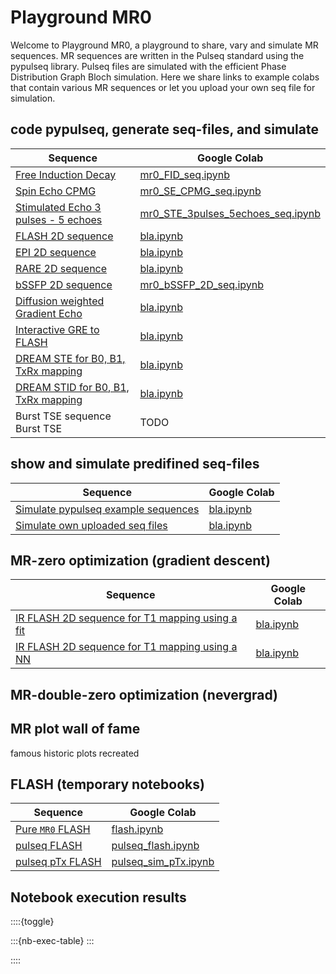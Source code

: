 # Playground MR0

Welcome to Playground MR0, a playground to share, vary and simulate MR sequences.
MR sequences are written in the Pulseq standard using the pypulseq library.
Pulseq files are simulated with the efficient Phase Distribution Graph Bloch simulation.
Here we share links to example colabs that contain various MR sequences or let you upload your own seq file for simulation.


## code pypulseq, generate seq-files, and simulate

| Sequence | Google Colab |
| -------- | ------------ |
| [Free Induction Decay](FID_seq) | [mr0_FID_seq.ipynb](https://colab.research.google.com/github/MRsources/MRzero-Core/blob/main/documentation/playground_mr0/mr0_FID_seq.ipynb) |
| [Spin Echo CPMG](SE_CPMG_seq) | [mr0_SE_CPMG_seq.ipynb](https://colab.research.google.com/github/MRsources/MRzero-Core/blob/main/documentation/playground_mr0/mr0_SE_CPMG_seq.seq) |
| [Stimulated Echo 3 pulses - 5 echoes](STE_3pulses_5echoes_seq) | [mr0_STE_3pulses_5echoes_seq.ipynb](https://colab.research.google.com/github/MRsources/MRzero-Core/blob/main/documentation/playground_mr0/mr0_STE_3pulses_5echoes_seq.ipynb) |
| [FLASH 2D sequence](FLASH_2D_seq) | [bla.ipynb](colab.com/...) |
| [EPI 2D sequence](EPI_2D_seq) | [bla.ipynb](colab.com/...) |
| [RARE 2D sequence](RARE_2D_seq) | [bla.ipynb](colab.com/...) |
| [bSSFP 2D sequence](bSSFP_2D_seq) | [mr0_bSSFP_2D_seq.ipynb](https://colab.research.google.com/github/MRsources/MRzero-Core/blob/main/documentation/playground_mr0/mr0_bSSFP_2D_seq.ipynb) |
| [Diffusion weighted Gradient Echo](DWI_GRE_2D_seq) | [bla.ipynb](colab.com/...) |
| [Interactive GRE to FLASH](GRE2FLASH_seq) | [bla.ipynb](colab.com/...) |
| [DREAM STE for B0, B1, TxRx mapping](DREAM_STE_seq) | [bla.ipynb](colab.com/...) |
| [DREAM STID for B0, B1, TxRx mapping](DREAM_STID_seq) | [bla.ipynb](colab.com/...) |
| Burst TSE sequence Burst TSE | TODO |


## show and simulate predifined seq-files

| Sequence | Google Colab |
| -------- | ------------ |
| [Simulate pypulseq example sequences](link) | [bla.ipynb](colab.com/...) |
| [Simulate own uploaded seq files](link) | [bla.ipynb](colab.com/...) |


## MR-zero optimization (gradient descent)

| Sequence | Google Colab |
| -------- | ------------ |
| [IR FLASH 2D sequence for T1 mapping using a fit](link) | [bla.ipynb](colab.com/...) |
| [IR FLASH 2D sequence for T1 mapping using a NN](link) | [bla.ipynb](colab.com/...) |


## MR-double-zero optimization (nevergrad)


## MR plot wall of fame

famous historic plots recreated


## FLASH (temporary notebooks)

| Sequence | Google Colab |
| -------- | ------------ |
| [Pure `MR0` FLASH](flash) | [flash.ipynb](https://colab.research.google.com/github/MRsources/MRzero-Core/blob/main/documentation/examples/flash.ipynb) |
| [pulseq FLASH](pulseq_flash) | [pulseq_flash.ipynb](https://colab.research.google.com/github/MRsources/MRzero-Core/blob/main/documentation/examples/pulseq_flash.ipynb) |
| [pulseq pTx FLASH](pulseq_pTx) | [pulseq_sim_pTx.ipynb](https://colab.research.google.com/github/MRsources/MRzero-Core/blob/main/documentation/examples/pulseq_sim_pTx.ipynb) |


## Notebook execution results

::::{toggle}

:::{nb-exec-table}
:::

::::
